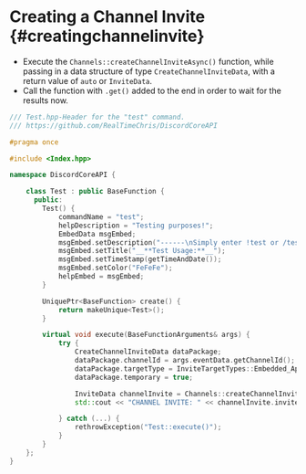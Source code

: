 Creating a Channel Invite {#creatingchannelinvite}
============
- Execute the `Channels::createChannelInviteAsync()` function, while passing in a data structure of type `CreateChannelInviteData`, with a return value of `auto` or `InviteData`.
- Call the function with `.get()` added to the end in order to wait for the results now.

```cpp
/// Test.hpp-Header for the "test" command.
/// https://github.com/RealTimeChris/DiscordCoreAPI

#pragma once

#include <Index.hpp>

namespace DiscordCoreAPI {

	class Test : public BaseFunction {
	  public:
		Test() {
			commandName = "test";
			helpDescription = "Testing purposes!";
			EmbedData msgEmbed;
			msgEmbed.setDescription("------\nSimply enter !test or /test!\n------");
			msgEmbed.setTitle("__**Test Usage:**__");
			msgEmbed.setTimeStamp(getTimeAndDate());
			msgEmbed.setColor("FeFeFe");
			helpEmbed = msgEmbed;
		}

		UniquePtr<BaseFunction> create() {
			return makeUnique<Test>();
		}

		virtual void execute(BaseFunctionArguments& args) {
			try {
				CreateChannelInviteData dataPackage;
				dataPackage.channelId = args.eventData.getChannelId();
				dataPackage.targetType = InviteTargetTypes::Embedded_Application;
				dataPackage.temporary = true;

				InviteData channelInvite = Channels::createChannelInviteAsync(dataPackage).get();
				std::cout << "CHANNEL INVITE: " << channelInvite.inviter.userName << std::endl;

			} catch (...) {
				rethrowException("Test::execute()");
			}
		}
	};
}
```
